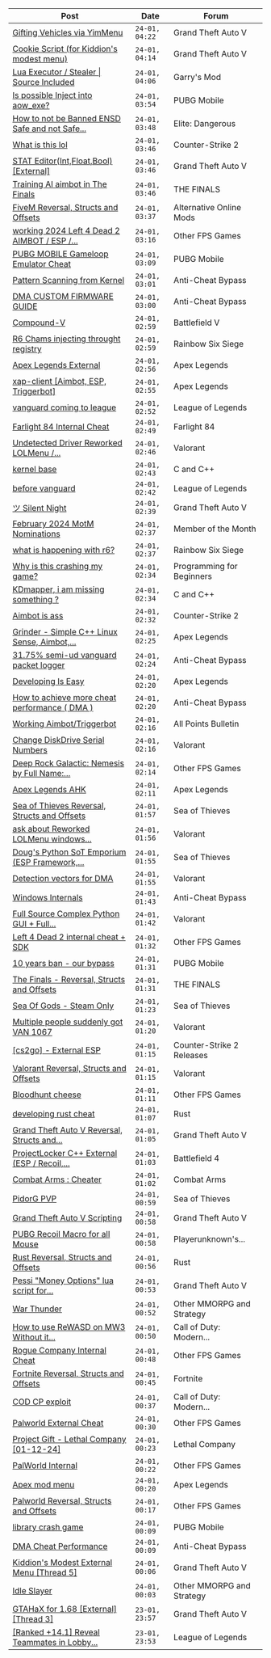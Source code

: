 |Post|Date|Forum|
|----|----|-----|
|[Gifting Vehicles via YimMenu](https://www.unknowncheats.me/forum/grand-theft-auto-v/619973-gifting-vehicles-via-yimmenu.html)|`24-01, 04:22`|Grand Theft Auto V|
|[Cookie Script (for Kiddion's modest menu)](https://www.unknowncheats.me/forum/grand-theft-auto-v/618283-cookie-script-kiddions-modest-menu.html)|`24-01, 04:14`|Grand Theft Auto V|
|[Lua Executor / Stealer \| Source Included](https://www.unknowncheats.me/forum/garry-s-mod/451904-lua-executor-stealer-source-included.html)|`24-01, 04:06`|Garry's Mod|
|[Is possible Inject into aow_exe?](https://www.unknowncheats.me/forum/pubg-mobile/620625-inject-aow_exe.html)|`24-01, 03:54`|PUBG Mobile|
|[How to not be Banned ENSD Safe and not Safe...](https://www.unknowncheats.me/forum/elite-dangerous/619732-banned-ensd-safe-safe.html)|`24-01, 03:48`|Elite: Dangerous|
|[What is this lol](https://www.unknowncheats.me/forum/counter-strike-2-a/620624-lol.html)|`24-01, 03:46`|Counter-Strike 2|
|[STAT Editor(Int,Float,Bool)\[External\]](https://www.unknowncheats.me/forum/grand-theft-auto-v/476043-stat-editor-int-float-bool-external.html)|`24-01, 03:46`|Grand Theft Auto V|
|[Training AI aimbot in The Finals](https://www.unknowncheats.me/forum/the-finals/616898-training-ai-aimbot-finals.html)|`24-01, 03:46`|THE FINALS|
|[FiveM Reversal, Structs and Offsets](https://www.unknowncheats.me/forum/alternative-online-mods/340232-fivem-reversal-structs-offsets.html)|`24-01, 03:37`|Alternative Online Mods|
|[working 2024 Left 4 Dead 2 AIMBOT / ESP /...](https://www.unknowncheats.me/forum/other-fps-games/620158-2024-left-4-dead-2-aimbot-esp-silentaim-bhop-speedhack.html)|`24-01, 03:16`|Other FPS Games|
|[PUBG MOBILE Gameloop Emulator Cheat](https://www.unknowncheats.me/forum/pubg-mobile/576303-pubg-mobile-gameloop-emulator-cheat.html)|`24-01, 03:09`|PUBG Mobile|
|[Pattern Scanning from Kernel](https://www.unknowncheats.me/forum/anti-cheat-bypass/620622-pattern-scanning-kernel.html)|`24-01, 03:01`|Anti-Cheat Bypass|
|[DMA CUSTOM FIRMWARE GUIDE](https://www.unknowncheats.me/forum/anti-cheat-bypass/613135-dma-custom-firmware-guide.html)|`24-01, 03:00`|Anti-Cheat Bypass|
|[Compound-V](https://www.unknowncheats.me/forum/battlefield-v/524308-compound.html)|`24-01, 02:59`|Battlefield V|
|[R6 Chams injecting throught registry](https://www.unknowncheats.me/forum/rainbow-six-siege/594608-r6-chams-injecting-throught-registry.html)|`24-01, 02:59`|Rainbow Six Siege|
|[Apex Legends External](https://www.unknowncheats.me/forum/apex-legends/619024-apex-legends-external.html)|`24-01, 02:56`|Apex Legends|
|[xap-client \[Aimbot, ESP, Triggerbot\]](https://www.unknowncheats.me/forum/apex-legends/606842-xap-client-aimbot-esp-triggerbot.html)|`24-01, 02:55`|Apex Legends|
|[vanguard coming to league](https://www.unknowncheats.me/forum/league-of-legends/618160-vanguard-coming-league.html)|`24-01, 02:52`|League of Legends|
|[Farlight 84 Internal Cheat](https://www.unknowncheats.me/forum/farlight-84-a/595407-farlight-84-internal-cheat.html)|`24-01, 02:49`|Farlight 84|
|[Undetected Driver Reworked LOLMenu /...](https://www.unknowncheats.me/forum/valorant/619784-undetected-driver-reworked-lolmenu-va-lol-rant-bluefires-colorbot-2024-a.html)|`24-01, 02:46`|Valorant|
|[kernel base](https://www.unknowncheats.me/forum/c-and-c-/619951-kernel-base.html)|`24-01, 02:43`|C and C++|
|[before vanguard](https://www.unknowncheats.me/forum/league-of-legends/619896-vanguard.html)|`24-01, 02:42`|League of Legends|
|[ツ Silent Night](https://www.unknowncheats.me/forum/grand-theft-auto-v/604599-silent-night.html)|`24-01, 02:39`|Grand Theft Auto V|
|[February 2024 MotM Nominations](https://www.unknowncheats.me/forum/member-of-the-month/620002-february-2024-motm-nominations.html)|`24-01, 02:37`|Member of the Month|
|[what is happening with r6?](https://www.unknowncheats.me/forum/rainbow-six-siege/620440-happening-r6.html)|`24-01, 02:37`|Rainbow Six Siege|
|[Why is this crashing my game?](https://www.unknowncheats.me/forum/programming-for-beginners/620501-crashing-game.html)|`24-01, 02:34`|Programming for Beginners|
|[KDmapper, i am missing something ?](https://www.unknowncheats.me/forum/c-and-c-/619341-kdmapper-am-missing.html)|`24-01, 02:34`|C and C++|
|[Aimbot is ass](https://www.unknowncheats.me/forum/counter-strike-2-a/620053-aimbot-ass.html)|`24-01, 02:32`|Counter-Strike 2|
|[Grinder - Simple C++ Linux Sense, Aimbot,...](https://www.unknowncheats.me/forum/apex-legends/605888-grinder-simple-linux-sense-aimbot-triggerbot.html)|`24-01, 02:25`|Apex Legends|
|[31.75% semi-ud vanguard packet logger](https://www.unknowncheats.me/forum/anti-cheat-bypass/620617-31-75-semi-ud-vanguard-packet-logger.html)|`24-01, 02:24`|Anti-Cheat Bypass|
|[Developing Is Easy](https://www.unknowncheats.me/forum/apex-legends/620266-developing-easy.html)|`24-01, 02:20`|Apex Legends|
|[How to achieve more cheat performance ( DMA )](https://www.unknowncheats.me/forum/anti-cheat-bypass/614808-achieve-cheat-performance-dma.html)|`24-01, 02:20`|Anti-Cheat Bypass|
|[Working Aimbot/Triggerbot](https://www.unknowncheats.me/forum/all-points-bulletin/616212-aimbot-triggerbot.html)|`24-01, 02:16`|All Points Bulletin|
|[Change DiskDrive Serial Numbers](https://www.unknowncheats.me/forum/valorant/620456-change-diskdrive-serial.html)|`24-01, 02:16`|Valorant|
|[Deep Rock Galactic: Nemesis by Full Name:...](https://www.unknowncheats.me/forum/other-fps-games/603417-deep-rock-galactic-nemesis-name-unknown.html)|`24-01, 02:14`|Other FPS Games|
|[Apex Legends AHK](https://www.unknowncheats.me/forum/apex-legends/609300-apex-legends-ahk.html)|`24-01, 02:11`|Apex Legends|
|[Sea of Thieves Reversal, Structs and Offsets](https://www.unknowncheats.me/forum/sea-of-thieves/278391-sea-thieves-reversal-structs-offsets.html)|`24-01, 01:57`|Sea of Thieves|
|[ask about Reworked LOLMenu windows...](https://www.unknowncheats.me/forum/valorant/620399-reworked-lolmenu-windows-compatibility.html)|`24-01, 01:56`|Valorant|
|[Doug's Python SoT Emporium (ESP Framework,...](https://www.unknowncheats.me/forum/sea-of-thieves/453603-dougs-python-sot-emporium-esp-framework-offset-builder-sdk-mappings.html)|`24-01, 01:55`|Sea of Thieves|
|[Detection vectors for DMA](https://www.unknowncheats.me/forum/valorant/620587-detection-vectors-dma.html)|`24-01, 01:55`|Valorant|
|[Windows Internals](https://www.unknowncheats.me/forum/anti-cheat-bypass/620383-windows-internals.html)|`24-01, 01:43`|Anti-Cheat Bypass|
|[Full Source Complex Python GUI + Full...](https://www.unknowncheats.me/forum/valorant/613998-source-complex-python-gui-valorant-cheat.html)|`24-01, 01:42`|Valorant|
|[Left 4 Dead 2 internal cheat + SDK](https://www.unknowncheats.me/forum/other-fps-games/483789-left-4-dead-2-internal-cheat-sdk.html)|`24-01, 01:32`|Other FPS Games|
|[10 years ban - our bypass](https://www.unknowncheats.me/forum/pubg-mobile/620517-10-ban-bypass.html)|`24-01, 01:31`|PUBG Mobile|
|[The Finals - Reversal, Structs and Offsets](https://www.unknowncheats.me/forum/the-finals/516372-finals-reversal-structs-offsets.html)|`24-01, 01:31`|THE FINALS|
|[Sea Of Gods - Steam Only](https://www.unknowncheats.me/forum/sea-of-thieves/614719-sea-gods-steam.html)|`24-01, 01:23`|Sea of Thieves|
|[Multiple people suddenly got VAN 1067](https://www.unknowncheats.me/forum/valorant/620546-multiple-people-suddenly-van-1067-a.html)|`24-01, 01:20`|Valorant|
|[\[cs2go\] - External ESP](https://www.unknowncheats.me/forum/counter-strike-2-releases/605464-cs2go-external-esp.html)|`24-01, 01:15`|Counter-Strike 2 Releases|
|[Valorant Reversal, Structs and Offsets](https://www.unknowncheats.me/forum/valorant/385792-valorant-reversal-structs-offsets.html)|`24-01, 01:15`|Valorant|
|[Bloodhunt cheese](https://www.unknowncheats.me/forum/other-fps-games/614168-bloodhunt-cheese.html)|`24-01, 01:11`|Other FPS Games|
|[developing rust cheat](https://www.unknowncheats.me/forum/rust/620416-developing-rust-cheat.html)|`24-01, 01:07`|Rust|
|[Grand Theft Auto V Reversal, Structs and...](https://www.unknowncheats.me/forum/grand-theft-auto-v/144028-grand-theft-auto-reversal-structs-offsets.html)|`24-01, 01:05`|Grand Theft Auto V|
|[ProjectLocker C++ External (ESP / Recoil,...](https://www.unknowncheats.me/forum/battlefield-4-a/587891-projectlocker-external-esp-recoil-spread-unlockall.html)|`24-01, 01:03`|Battlefield 4|
|[Combat Arms : Cheater](https://www.unknowncheats.me/forum/combat-arms/611163-combat-arms-cheater.html)|`24-01, 01:02`|Combat Arms|
|[PidorG PVP](https://www.unknowncheats.me/forum/sea-of-thieves/575899-pidorg-pvp.html)|`24-01, 00:59`|Sea of Thieves|
|[Grand Theft Auto V Scripting](https://www.unknowncheats.me/forum/grand-theft-auto-v/144819-grand-theft-auto-scripting.html)|`24-01, 00:58`|Grand Theft Auto V|
|[PUBG Recoil Macro for all Mouse](https://www.unknowncheats.me/forum/playerunknown-s-battlegrounds/577790-pubg-recoil-macro-mouse.html)|`24-01, 00:58`|Playerunknown's...|
|[Rust Reversal, Structs and Offsets](https://www.unknowncheats.me/forum/rust/164256-rust-reversal-structs-offsets.html)|`24-01, 00:56`|Rust|
|[Pessi "Money Options" lua script for...](https://www.unknowncheats.me/forum/grand-theft-auto-v/597857-pessi-money-options-lua-script-yimmenu.html)|`24-01, 00:53`|Grand Theft Auto V|
|[War Thunder](https://www.unknowncheats.me/forum/other-mmorpg-and-strategy/85949-war-thunder.html)|`24-01, 00:52`|Other MMORPG and Strategy|
|[How to use ReWASD on MW3 Without it...](https://www.unknowncheats.me/forum/call-of-duty-modern-warfare-iii/620459-rewasd-mw3-kicking-ban.html)|`24-01, 00:50`|Call of Duty: Modern...|
|[Rogue Company Internal Cheat](https://www.unknowncheats.me/forum/other-fps-games/604154-rogue-company-internal-cheat.html)|`24-01, 00:48`|Other FPS Games|
|[Fortnite Reversal, Structs and Offsets](https://www.unknowncheats.me/forum/fortnite/235061-fortnite-reversal-structs-offsets.html)|`24-01, 00:45`|Fortnite|
|[COD CP exploit](https://www.unknowncheats.me/forum/call-of-duty-modern-warfare-iii/616611-cod-cp-exploit.html)|`24-01, 00:37`|Call of Duty: Modern...|
|[Palworld External Cheat](https://www.unknowncheats.me/forum/other-fps-games/620558-palworld-external-cheat.html)|`24-01, 00:30`|Other FPS Games|
|[Project Gift - Lethal Company \[01-12-24\]](https://www.unknowncheats.me/forum/lethal-company/618576-project-gift-lethal-company-01-12-24-a.html)|`24-01, 00:23`|Lethal Company|
|[PalWorld Internal](https://www.unknowncheats.me/forum/other-fps-games/620394-palworld-internal.html)|`24-01, 00:22`|Other FPS Games|
|[Apex mod menu](https://www.unknowncheats.me/forum/apex-legends/620537-apex-mod-menu.html)|`24-01, 00:20`|Apex Legends|
|[Palworld Reversal, Structs and Offsets](https://www.unknowncheats.me/forum/other-fps-games/620076-palworld-reversal-structs-offsets.html)|`24-01, 00:17`|Other FPS Games|
|[library crash game](https://www.unknowncheats.me/forum/pubg-mobile/620590-library-crash-game.html)|`24-01, 00:09`|PUBG Mobile|
|[DMA Cheat Performance](https://www.unknowncheats.me/forum/anti-cheat-bypass/614641-dma-cheat-performance.html)|`24-01, 00:09`|Anti-Cheat Bypass|
|[Kiddion's Modest External Menu \[Thread 5\]](https://www.unknowncheats.me/forum/grand-theft-auto-v/576854-kiddions-modest-external-menu-thread-5-a.html)|`24-01, 00:06`|Grand Theft Auto V|
|[Idle Slayer](https://www.unknowncheats.me/forum/other-mmorpg-and-strategy/583257-idle-slayer.html)|`24-01, 00:03`|Other MMORPG and Strategy|
|[GTAHaX for 1.68 \[External\] \[Thread 3\]](https://www.unknowncheats.me/forum/grand-theft-auto-v/461672-gtahax-1-68-external-thread-3-a.html)|`23-01, 23:57`|Grand Theft Auto V|
|[\[Ranked +14.1\] Reveal Teammates in Lobby...](https://www.unknowncheats.me/forum/league-of-legends/523020-ranked-14-1-reveal-teammates-lobby-updated.html)|`23-01, 23:53`|League of Legends|
